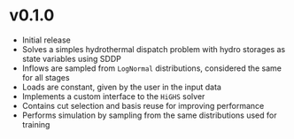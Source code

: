 # v0.1.0

- Initial release
- Solves a simples hydrothermal dispatch problem with hydro storages as state variables using SDDP
- Inflows are sampled from `LogNormal` distributions, considered the same for all stages
- Loads are constant, given by the user in the input data
- Implements a custom interface to the `HiGHS` solver
- Contains cut selection and basis reuse for improving performance
- Performs simulation by sampling from the same distributions used for training
